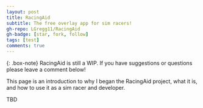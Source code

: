 ```yaml
---
layout: post
title: RacingAid
subtitle: The free overlay app for sim racers!
gh-repo: LGregg11/RacingAid
gh-badge: [star, fork, follow]
tags: [test]
comments: true
---
```


{: .box-note}
RacingAid is still a WIP. If you have suggestions or questions please leave a comment below!

This page is an introduction to why I began the RacingAid project, what it is, and how to use it as a sim racer and
developer.

TBD